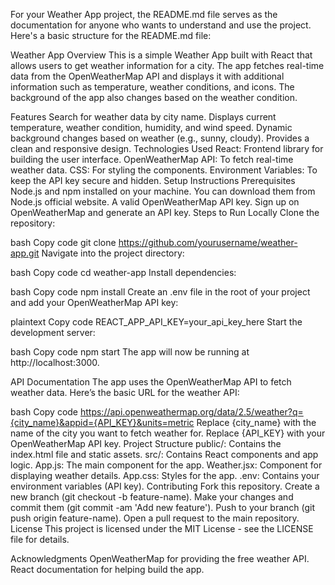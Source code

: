 
For your Weather App project, the README.md file serves as the documentation for anyone who wants to understand and use the project. Here's a basic structure for the README.md file:

Weather App
Overview
This is a simple Weather App built with React that allows users to get weather information for a city. The app fetches real-time data from the OpenWeatherMap API and displays it with additional information such as temperature, weather conditions, and icons. The background of the app also changes based on the weather condition.

Features
Search for weather data by city name.
Displays current temperature, weather condition, humidity, and wind speed.
Dynamic background changes based on weather (e.g., sunny, cloudy).
Provides a clean and responsive design.
Technologies Used
React: Frontend library for building the user interface.
OpenWeatherMap API: To fetch real-time weather data.
CSS: For styling the components.
Environment Variables: To keep the API key secure and hidden.
Setup Instructions
Prerequisites
Node.js and npm installed on your machine. You can download them from Node.js official website.
A valid OpenWeatherMap API key. Sign up on OpenWeatherMap and generate an API key.
Steps to Run Locally
Clone the repository:

bash
Copy code
git clone https://github.com/yourusername/weather-app.git
Navigate into the project directory:

bash
Copy code
cd weather-app
Install dependencies:

bash
Copy code
npm install
Create an .env file in the root of your project and add your OpenWeatherMap API key:

plaintext
Copy code
REACT_APP_API_KEY=your_api_key_here
Start the development server:

bash
Copy code
npm start
The app will now be running at http://localhost:3000.

API Documentation
The app uses the OpenWeatherMap API to fetch weather data. Here’s the basic URL for the weather API:

bash
Copy code
https://api.openweathermap.org/data/2.5/weather?q={city_name}&appid={API_KEY}&units=metric
Replace {city_name} with the name of the city you want to fetch weather for.
Replace {API_KEY} with your OpenWeatherMap API key.
Project Structure
public/: Contains the index.html file and static assets.
src/: Contains React components and app logic.
App.js: The main component for the app.
Weather.jsx: Component for displaying weather details.
App.css: Styles for the app.
.env: Contains your environment variables (API key).
Contributing
Fork this repository.
Create a new branch (git checkout -b feature-name).
Make your changes and commit them (git commit -am 'Add new feature').
Push to your branch (git push origin feature-name).
Open a pull request to the main repository.
License
This project is licensed under the MIT License - see the LICENSE file for details.

Acknowledgments
OpenWeatherMap for providing the free weather API.
React documentation for helping build the app.